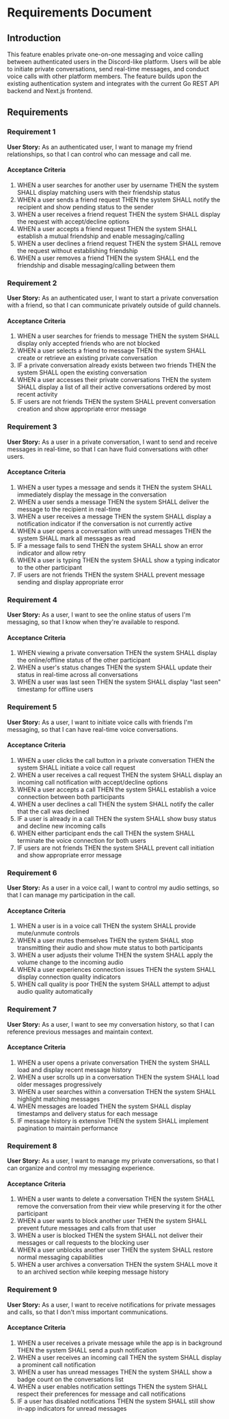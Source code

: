 # Requirements Document

## Introduction

This feature enables private one-on-one messaging and voice calling between authenticated users in the Discord-like platform. Users will be able to initiate private conversations, send real-time messages, and conduct voice calls with other platform members. The feature builds upon the existing authentication system and integrates with the current Go REST API backend and Next.js frontend.

## Requirements

### Requirement 1

**User Story:** As an authenticated user, I want to manage my friend relationships, so that I can control who can message and call me.

#### Acceptance Criteria

1. WHEN a user searches for another user by username THEN the system SHALL display matching users with their friendship status
2. WHEN a user sends a friend request THEN the system SHALL notify the recipient and show pending status to the sender
3. WHEN a user receives a friend request THEN the system SHALL display the request with accept/decline options
4. WHEN a user accepts a friend request THEN the system SHALL establish a mutual friendship and enable messaging/calling
5. WHEN a user declines a friend request THEN the system SHALL remove the request without establishing friendship
6. WHEN a user removes a friend THEN the system SHALL end the friendship and disable messaging/calling between them

### Requirement 2

**User Story:** As an authenticated user, I want to start a private conversation with a friend, so that I can communicate privately outside of guild channels.

#### Acceptance Criteria

1. WHEN a user searches for friends to message THEN the system SHALL display only accepted friends who are not blocked
2. WHEN a user selects a friend to message THEN the system SHALL create or retrieve an existing private conversation
3. IF a private conversation already exists between two friends THEN the system SHALL open the existing conversation
4. WHEN a user accesses their private conversations THEN the system SHALL display a list of all their active conversations ordered by most recent activity
5. IF users are not friends THEN the system SHALL prevent conversation creation and show appropriate error message

### Requirement 3

**User Story:** As a user in a private conversation, I want to send and receive messages in real-time, so that I can have fluid conversations with other users.

#### Acceptance Criteria

1. WHEN a user types a message and sends it THEN the system SHALL immediately display the message in the conversation
2. WHEN a user sends a message THEN the system SHALL deliver the message to the recipient in real-time
3. WHEN a user receives a message THEN the system SHALL display a notification indicator if the conversation is not currently active
4. WHEN a user opens a conversation with unread messages THEN the system SHALL mark all messages as read
5. IF a message fails to send THEN the system SHALL show an error indicator and allow retry
6. WHEN a user is typing THEN the system SHALL show a typing indicator to the other participant
7. IF users are not friends THEN the system SHALL prevent message sending and display appropriate error

### Requirement 4

**User Story:** As a user, I want to see the online status of users I'm messaging, so that I know when they're available to respond.

#### Acceptance Criteria

1. WHEN viewing a private conversation THEN the system SHALL display the online/offline status of the other participant
2. WHEN a user's status changes THEN the system SHALL update their status in real-time across all conversations
3. WHEN a user was last seen THEN the system SHALL display "last seen" timestamp for offline users

### Requirement 5

**User Story:** As a user, I want to initiate voice calls with friends I'm messaging, so that I can have real-time voice conversations.

#### Acceptance Criteria

1. WHEN a user clicks the call button in a private conversation THEN the system SHALL initiate a voice call request
2. WHEN a user receives a call request THEN the system SHALL display an incoming call notification with accept/decline options
3. WHEN a user accepts a call THEN the system SHALL establish a voice connection between both participants
4. WHEN a user declines a call THEN the system SHALL notify the caller that the call was declined
5. IF a user is already in a call THEN the system SHALL show busy status and decline new incoming calls
6. WHEN either participant ends the call THEN the system SHALL terminate the voice connection for both users
7. IF users are not friends THEN the system SHALL prevent call initiation and show appropriate error message

### Requirement 6

**User Story:** As a user in a voice call, I want to control my audio settings, so that I can manage my participation in the call.

#### Acceptance Criteria

1. WHEN a user is in a voice call THEN the system SHALL provide mute/unmute controls
2. WHEN a user mutes themselves THEN the system SHALL stop transmitting their audio and show mute status to both participants
3. WHEN a user adjusts their volume THEN the system SHALL apply the volume change to the incoming audio
4. WHEN a user experiences connection issues THEN the system SHALL display connection quality indicators
5. WHEN call quality is poor THEN the system SHALL attempt to adjust audio quality automatically

### Requirement 7

**User Story:** As a user, I want to see my conversation history, so that I can reference previous messages and maintain context.

#### Acceptance Criteria

1. WHEN a user opens a private conversation THEN the system SHALL load and display recent message history
2. WHEN a user scrolls up in a conversation THEN the system SHALL load older messages progressively
3. WHEN a user searches within a conversation THEN the system SHALL highlight matching messages
4. WHEN messages are loaded THEN the system SHALL display timestamps and delivery status for each message
5. IF message history is extensive THEN the system SHALL implement pagination to maintain performance

### Requirement 8

**User Story:** As a user, I want to manage my private conversations, so that I can organize and control my messaging experience.

#### Acceptance Criteria

1. WHEN a user wants to delete a conversation THEN the system SHALL remove the conversation from their view while preserving it for the other participant
2. WHEN a user wants to block another user THEN the system SHALL prevent future messages and calls from that user
3. WHEN a user is blocked THEN the system SHALL not deliver their messages or call requests to the blocking user
4. WHEN a user unblocks another user THEN the system SHALL restore normal messaging capabilities
5. WHEN a user archives a conversation THEN the system SHALL move it to an archived section while keeping message history

### Requirement 9

**User Story:** As a user, I want to receive notifications for private messages and calls, so that I don't miss important communications.

#### Acceptance Criteria

1. WHEN a user receives a private message while the app is in background THEN the system SHALL send a push notification
2. WHEN a user receives an incoming call THEN the system SHALL display a prominent call notification
3. WHEN a user has unread messages THEN the system SHALL show a badge count on the conversations list
4. WHEN a user enables notification settings THEN the system SHALL respect their preferences for message and call notifications
5. IF a user has disabled notifications THEN the system SHALL still show in-app indicators for unread messages